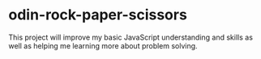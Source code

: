# odin-rock-paper-scissors

This project will improve my basic JavaScript understanding and skills as well as helping me learning more about problem solving. 